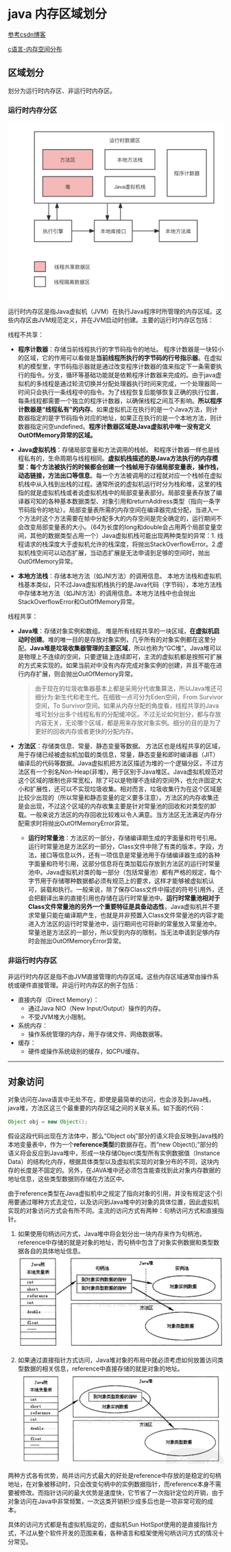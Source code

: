 # java 内存区域划分

[参考csdn博客](https://blog.csdn.net/OyangYujun/article/details/41173747)

[c语言-内存空间分布](../../c/1.c的基础语法/18.内存空间/内存空间分布.md)

## 区域划分

划分为运行时内存区、非运行时内存区。

### 运行时内存分区

![Alt text](java%E5%86%85%E5%AD%98%E5%8C%BA%E5%9F%9F.png)

运行时内存区是指Java虚拟机（JVM）在执行Java程序时所管理的内存区域。这些内存区由JVM规范定义，并在JVM启动时创建。主要的运行时内存区包括：

线程不共享：

- **程序计数器**：存储当前线程执行的字节码指令的地址。
程序计数器是一块较小的区域，它的作用可以看做是**当前线程所执行的字节码的行号指示器**。在虚拟机的模型里，字节码指示器就是通过改变程序计数器的值来指定下一条需要执行的指令。分支，循环等基础功能就是依赖程序计数器来完成的。由于java虚拟机的多线程是通过轮流切换并分配处理器执行时间来完成，一个处理器同一时间只会执行一条线程中的指令。为了线程恢复后能够恢复正确的执行位置，每条线程都需要一个独立的程序计数器，以确保线程之间互不影响。**所以程序计数器是“线程私有”的内存**。如果虚拟机正在执行的是一个Java方法，则计数器指定的是字节码指令对应的地址，如果正在执行的是一个本地方法，则计数器指定问空undefined。**程序计数器区域是Java虚拟机中唯一没有定义OutOfMemory异常的区域。**

- **Java虚拟机栈**：存储局部变量和方法调用的栈帧。
和程序计数器一样也是线程私有的，生命周期与线程相同。**虚拟机栈描述的是Java方法执行的内存模型：每个方法被执行的时候都会创建一个栈帧用于存储局部变量表，操作栈，动态链接，方法出口等信息**。每一个方法被调用的过程就对应一个栈帧在虚拟机栈中从入栈到出栈的过程。通常所说的虚拟机运行时分为栈和堆，这里的栈指的就是虚拟机栈或者说虚拟机栈中的局部变量表部分。局部变量表存放了编译器可知的各种基本数据类型、对象引用和returnAddress类型（指向一条字节码指令的地址）。局部变量表所需的内存空间在编译器完成分配，当进入一个方法时这个方法需要在帧中分配多大的内存空间是完全确定的，运行期间不会改变局部变量表的大小。（64为长度的long和double会占用两个局部变量空间，其他的数据类型占用一个）Java虚拟机栈可能出现两种类型的异常：1. 线程请求的栈深度大于虚拟机允许的栈深度，将抛出StackOverflowError。2.虚拟机栈空间可以动态扩展，当动态扩展是无法申请到足够的空间时，抛出OutOfMemory异常。

- **本地方法栈**：存储本地方法（如JNI方法）的调用信息。
本地方法栈和虚拟机栈基本类似，只不过Java虚拟机栈执行的是Java代码（字节码），本地方法栈中存储本地方法（如JNI方法）的调用信息。本地方法栈中也会抛出StackOverflowError和OutOfMemory异常。
  
线程共享：

- **Java堆**：存储对象实例和数组。
堆是所有线程共享的一块区域，**在虚拟机启动时创建**。堆的唯一目的是存放对象实例，几乎所有的对象实例都在这里分配。**Java堆是垃圾收集器管理的主要区域**，所以也称为“GC堆”。Java堆可以是物理上不连续的空间，只要逻辑上连续即可，主流的虚拟机都是按照可扩展的方式来实现的。如果当前对中没有内存完成对象实例的创建，并且不能在进行内存扩展，则会抛出OutOfMemory异常。
  >由于现在的垃圾收集器基本上都是采用分代收集算法，所以Java堆还可细分为:新生代和老生代。在细致一点可分为Eden空间，From Survivor空间，To Survivor空间。如果从内存分配的角度看，线程共享的Java堆可划分出多个线程私有的分配缓冲区。不过无论如何划分，都与存放内容无关，无论哪个区域，都是用来存放对象实例。细分的目的是为了更好的回收内存或者更快的分配内存。

- **方法区**：存储类信息、常量、静态变量等数据。
方法区也是线程共享的区域，用于存储已经被虚拟机加载的类信息，常量，静态变量和即时编译器（JIT）编译后的代码等数据。Java虚拟机把方法区描述为堆的一个逻辑分区，不过方法区有一个别名Non-Heap(非堆)，用于区别于Java堆区。Java虚拟机规范对这个区域的限制也非常宽松，除了可以是物理不连续的空间外，也允许固定大小和扩展性，还可以不实现垃圾收集。相对而言，垃圾收集行为在这个区域是比较少出现的（所以常量和静态变量的定义要多注意）。方法区的内存收集还是会出现，不过这个区域的内存收集主要是针对常量池的回收和对类型的卸载。一般来说方法区的内存回收比较难以令人满意。当方法区无法满足内存分配需求时将抛出OutOfMemoryError异常。

  - **运行时常量池**：方法区的一部分，存储编译期生成的字面量和符号引用。
  运行时常量池是方法区的一部分，Class文件中除了有类的版本，字段，方法，接口等信息以外，还有一项信息是常量池用于存储编译器生成的各种字面量和符号引用，这部分信息将在类加载后存放到方法区的运行时常量池中。Java虚拟机对类的每一部分（包括常量池）都有严格的规定，每个字节用于存储哪种数据都必须有规范上的要求，这样才能够被虚拟机认可，装载和执行。一般来说，除了保存Class文件中描述的符号引用外，还会把翻译出来的直接引用也存储在运行时常量池中。**运行时常量池相对于Class文件常量池的另外一个重要特征是具备动态性**，Java虚拟机并不要求常量只能在编译期产生，也就是并非预置入Class文件常量池的内容才能进入方法区的运行时常量池中，运行期间也可将新的常量放入常量池中。常量池是方法区的一部分，所以受到内存的限制，当无法申请到足够内存时会抛出OutOfMemoryError异常。

### 非运行时内存区

非运行时内存区是指不由JVM直接管理的内存区域。这些内存区域通常由操作系统或硬件直接管理。非运行时内存区的例子包括：

- 直接内存（Direct Memory）：
  - 通过Java NIO（New Input/Output）操作的内存。
  - 不受JVM堆大小限制。
- 系统内存：
  - 操作系统管理的内存，用于存储文件、网络数据等。
- 缓存：
  - 硬件或操作系统级别的缓存，如CPU缓存。

---

## 对象访问

对象访问在Java语言中无处不在，即使是最简单的访问，也会涉及到Java栈，java堆，方法区这三个最重要的内存区域之间的关联关系。如下面的代码：

```java
Object obj = new Object();
```

假设这段代码出现在方法体中，那么“Object obj”部分的语义将会反映到Java栈的本地变量表中，作为一个**reference类型**的数据存在。而“new Object();”部分的语义将会反应到Java堆中，形成一块存储Object类型所有实例数据值（Instance Data）的结构化内存，根据具体类型以及虚拟机实现的对象分布的不同，这块内存的长度是不固定的。另外，在JAVA堆中还必须包含能查找到此对象内存数据的地址信息，这些类型数据则存储在方法区中。

由于reference类型在Java虚拟机中之规定了指向对象的引用，并没有规定这个引用要通过哪种方式去定位，以及访问到Java堆中的对象的具体位置，因此虚拟机实现的对象访问方式会有所不同。主流的访问方式有两种：句柄访问方式和直接指针。

1. 如果使用句柄访问方式，Java堆中将会划分出一块内存来作为句柄池，reference中存储的就是对象的地址，而句柄中包含了对象实例数据和类型数据各自的具体地址信息。
![Alt text](image.png)

2. 如果通过直接指针方式访问，Java堆对象的布局中就必须考虑如何放置访问类型数据的相关信息，reference中直接存储的就是对象的地址。
![Alt text](image-1.png)

两种方式各有优势，局并访问方式最大的好处是reference中存放的是稳定的句柄地址，在对象被移动时，只会改变句柄中的实例数据指针，而reference本身不需要被修改。而指针访问的最大优势是速度快，它节省了一次指针定位的开销，由于对象访问在Java中非常频繁，一次这类开销积少成多后也是一项非常可观的成本。

具体的访问方式都是有虚拟机指定的，虚拟机Sun HotSpot使用的是直接指针方式，不过从整个软件开发的范围来看，各种语言和框架使用句柄访问方式的情况十分常见。
